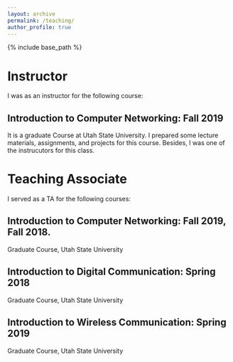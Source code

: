 ```yaml
---
layout: archive
permalink: /teaching/
author_profile: true
---
```


{% include base_path %}

Instructor
======
I was as an instructor for the following course:

Introduction to Computer Networking: Fall 2019
------
It is a graduate Course at Utah State University. I prepared some lecture materials, assignments, and projects for this course. Besides, I was one of the instrucutors for this class.

Teaching Associate
======
I served as a TA for the following courses:

Introduction to Computer Networking: Fall 2019, Fall 2018.
------
Graduate Course, Utah State University

Introduction to Digital Communication: Spring 2018
------
Graduate Course, Utah State University

Introduction to Wireless Communication: Spring 2019
------
Graduate Course, Utah State University
